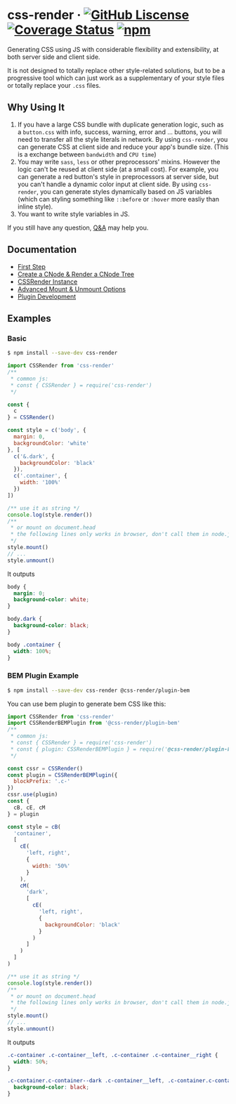 # css-render &middot; [![GitHub Liscense](https://img.shields.io/badge/license-MIT-blue.svg)](https://github.com/07akioni/css-render/blob/master/LICENSE) [![Coverage Status](https://coveralls.io/repos/github/07akioni/css-render/badge.svg?branch=master)](https://coveralls.io/github/07akioni/css-render?branch=master) [![npm](https://img.shields.io/npm/v/css-render)](https://www.npmjs.com/package/css-render)

Generating CSS using JS with considerable flexibility and extensibility, at both server side and client side.

It is not designed to totally replace other style-related solutions, but to be a progressive tool which can just work as a supplementary of your style files or totally replace your `.css` files.

## Why Using It
1. If you have a large CSS bundle with duplicate generation logic, such as a `button.css` with info, success, warning, error and ... buttons, you will need to transfer all the style literals in network. By using `css-render`, you can generate CSS at client side and reduce your app's bundle size. (This is a exchange between `bandwidth` and `CPU time`)
2. You may write `sass`, `less` or other preprocessors' mixins. However the logic can't be reused at client side (at a small cost). For example, you can generate a red button's style in preprocessors at server side, but you can't handle a dynamic color input at client side. By using `css-render`, you can generate styles dynamically based on JS variables (which can styling something like `::before` or `:hover` more easliy than inline style).
3. You want to write style variables in JS.

If you still have any question, [Q&A](docs/qa.md) may help you.

## Documentation
- [First Step](https://github.com/07akioni/css-render/blob/master/docs/overview.md)
- [Create a CNode & Render a CNode Tree](https://github.com/07akioni/css-render/blob/master/docs/cnode-and-render.md)
- [CSSRender Instance](https://github.com/07akioni/css-render/blob/master/docs/css-render-instance.md)
- [Advanced Mount & Unmount Options](https://github.com/07akioni/css-render/blob/master/docs/mount.md)
- [Plugin Development](https://github.com/07akioni/css-render/blob/master/docs/plugin-development.md)

## Examples
### Basic
```bash
$ npm install --save-dev css-render
```
```js
import CSSRender from 'css-render'
/**
 * common js:
 * const { CSSRender } = require('css-render')
 */

const {
  c
} = CSSRender()

const style = c('body', {
  margin: 0,
  backgroundColor: 'white'
}, [
  c('&.dark', {
    backgroundColor: 'black'
  }),
  c('.container', {
    width: '100%'
  })
])

/** use it as string */
console.log(style.render())
/**
 * or mount on document.head
 * the following lines only works in browser, don't call them in node.js
 */
style.mount()
// ...
style.unmount()
```
It outputs
```css
body {
  margin: 0;
  background-color: white;
}

body.dark {
  background-color: black;
}

body .container {
  width: 100%;
}
```

### BEM Plugin Example
```bash
$ npm install --save-dev css-render @css-render/plugin-bem
```

You can use bem plugin to generate bem CSS like this:

```js
import CSSRender from 'css-render'
import CSSRenderBEMPlugin from '@css-render/plugin-bem'
/**
 * common js:
 * const { CSSRender } = require('css-render')
 * const { plugin: CSSRenderBEMPlugin } = require('@css-render/plugin-bem')
 */

const cssr = CSSRender()
const plugin = CSSRenderBEMPlugin({
  blockPrefix: '.c-'
})
cssr.use(plugin)
const {
  cB, cE, cM
} = plugin

const style = cB(
  'container',
  [
    cE(
      'left, right', 
      {
        width: '50%'
      }
    ),
    cM(
      'dark', 
      [
        cE(
          'left, right',
          {
            backgroundColor: 'black'
          }
        )
      ]
    )
  ]
)

/** use it as string */
console.log(style.render())
/**
 * or mount on document.head
 * the following lines only works in browser, don't call them in node.js
 */
style.mount()
// ...
style.unmount()
```
It outputs
```css
.c-container .c-container__left, .c-container .c-container__right {
  width: 50%;
}

.c-container.c-container--dark .c-container__left, .c-container.c-container--dark .c-container__right {
  background-color: black;
}
```
